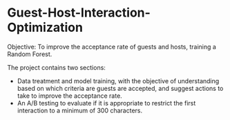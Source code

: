 # Guest-Host-Interaction-Optimization
Objective: To improve the acceptance rate of guests and hosts, training a Random Forest.

The project contains two sections: 
- Data treatment and model training, with the objective of understanding based on which criteria are guests are accepted, and suggest actions to take to improve the acceptance rate.
- An A/B testing to evaluate if it is appropriate to restrict the first interaction to a minimum of 300 characters.
